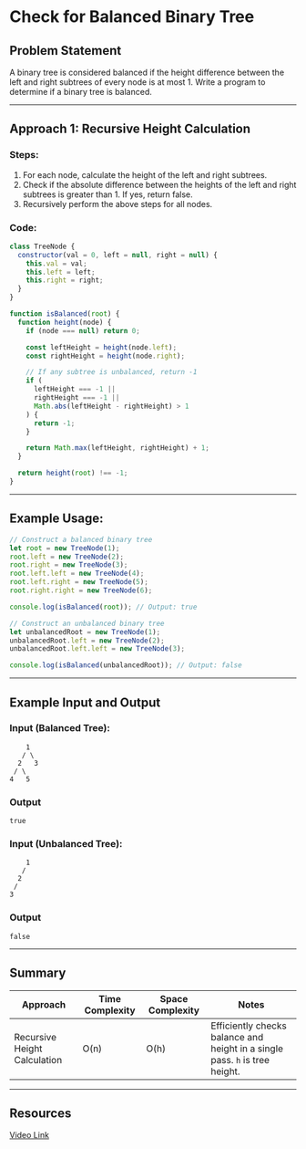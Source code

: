 # Check for Balanced Binary Tree

## Problem Statement

A binary tree is considered balanced if the height difference between the left and right subtrees of every node is at most 1. Write a program to determine if a binary tree is balanced.

---

## Approach 1: Recursive Height Calculation

### Steps:

1. For each node, calculate the height of the left and right subtrees.
2. Check if the absolute difference between the heights of the left and right subtrees is greater than 1. If yes, return false.
3. Recursively perform the above steps for all nodes.

### Code:

```javascript
class TreeNode {
  constructor(val = 0, left = null, right = null) {
    this.val = val;
    this.left = left;
    this.right = right;
  }
}

function isBalanced(root) {
  function height(node) {
    if (node === null) return 0;

    const leftHeight = height(node.left);
    const rightHeight = height(node.right);

    // If any subtree is unbalanced, return -1
    if (
      leftHeight === -1 ||
      rightHeight === -1 ||
      Math.abs(leftHeight - rightHeight) > 1
    ) {
      return -1;
    }

    return Math.max(leftHeight, rightHeight) + 1;
  }

  return height(root) !== -1;
}
```

---

## Example Usage:

```javascript
// Construct a balanced binary tree
let root = new TreeNode(1);
root.left = new TreeNode(2);
root.right = new TreeNode(3);
root.left.left = new TreeNode(4);
root.left.right = new TreeNode(5);
root.right.right = new TreeNode(6);

console.log(isBalanced(root)); // Output: true

// Construct an unbalanced binary tree
let unbalancedRoot = new TreeNode(1);
unbalancedRoot.left = new TreeNode(2);
unbalancedRoot.left.left = new TreeNode(3);

console.log(isBalanced(unbalancedRoot)); // Output: false
```

---

## Example Input and Output

### Input (Balanced Tree):

```text
    1
   / \
  2   3
 / \
4   5
```

### Output

```
true
```

### Input (Unbalanced Tree):

```text
    1
   /
  2
 /
3
```

### Output

```
false
```

---

## Summary

| Approach                     | Time Complexity | Space Complexity | Notes                                                                       |
| ---------------------------- | --------------- | ---------------- | --------------------------------------------------------------------------- |
| Recursive Height Calculation | O(n)            | O(h)             | Efficiently checks balance and height in a single pass. `h` is tree height. |

---

## Resources

[Video Link](https://www.youtube.com/watch?v=Yt50Jfbd8Po&list=PLgUwDviBIf0q8Hkd7bK2Bpryj2xVJk8Vk&index=16&ab_channel=takeUforward)
